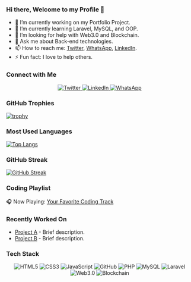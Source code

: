 ### Hi there, Welcome to my Profile 👋

- 🔭 I’m currently working on my Portfolio Project.
- 🌱 I’m currently learning Laravel, MySQL, and OOP.
- 🤔 I’m looking for help with Web3.0 and Blockchain.
- 💬 Ask me about Back-end technologies.
- 📫 How to reach me: [Twitter](https://twitter.com/TalhaCode), [WhatsApp](wa.me/+923034515043), [LinkedIn](https://www.linkedin.com/in/talha-shinwari-52ab84194/).
- ⚡ Fun fact: I love to help others.

### Connect with Me
<p align="center">
  <a href="https://twitter.com/TalhaCode">
    <img alt="Twitter" src="https://img.shields.io/twitter/follow/TalhaCode?style=social">
  </a>
  <a href="https://www.linkedin.com/in/talha-shinwari-52ab84194/">
    <img alt="LinkedIn" src="https://img.shields.io/badge/LinkedIn-Connect-blue">
  </a>
  <a href="wa.me/+923034515043">
    <img alt="WhatsApp" src="https://img.shields.io/badge/WhatsApp-Message-green">
  </a>
</p>

### GitHub Trophies
[![trophy](https://github-profile-trophy.vercel.app/?username=Talha7447)](https://github.com/ryo-ma/github-profile-trophy)

### Most Used Languages
[![Top Langs](https://github-readme-stats.vercel.app/api/top-langs/?username=Talha7447&layout=compact)](https://github.com/anuraghazra/github-readme-stats)

### GitHub Streak
[![GitHub Streak](http://github-readme-streak-stats.herokuapp.com?user=Talha7447&theme=dark)](https://git.io/streak-stats)

### Coding Playlist
🎧 Now Playing: [Your Favorite Coding Track](spotify:track:yourtrackid)

### Recently Worked On
- [Project A](https://github.com/Talha7447/Project-A) - Brief description.
- [Project B](https://github.com/Talha7447/Project-B) - Brief description.

### Tech Stack
<p align="center">
<img alt="HTML5" src="https://img.shields.io/badge/HTML5-%23fca9ae.svg?style=for-the-badge&logo=html5&logoColor=140200"/>
<img alt="CSS3" src="https://img.shields.io/badge/CSS3-%23ffd2ce.svg?style=for-the-badge&logo=css3&logoColor=140200"/>
<img alt="JavaScript" src="https://img.shields.io/badge/JavaScript-%23e4626b.svg?style=for-the-badge&logo=javascript&logoColor=%23F7DF1E"/>
<img alt="GitHub" src="https://img.shields.io/badge/GitHub-%23e4626b.svg?style=for-the-badge&logo=github&logoColor=140200"/>
<img alt="PHP" src="https://img.shields.io/badge/PHP-%23777BB4.svg?style=for-the-badge&logo=php&logoColor=white"/>
<img alt="MySQL" src="https://img.shields.io/badge/MySQL-%234479A1.svg?style=for-the-badge&logo=mysql&logoColor=white"/>
<img alt="Laravel" src="https://img.shields.io/badge/Laravel-%23ff2d20.svg?style=for-the-badge&logo=laravel&logoColor=white"/>
<img alt="Web3.0" src="https://img.shields.io/badge/Web3.0-%2365d4fe.svg?style=for-the-badge&logo=ethereum&logoColor=white"/>
<img alt="Blockchain" src="https://img.shields.io/badge/Blockchain-%231a1a1a.svg?style=for-the-badge&logo=blockchain&logoColor=white"/>
</p>


